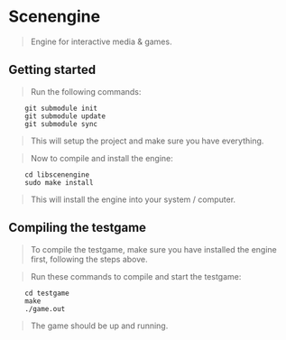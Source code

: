 # Scenengine
> Engine for interactive media & games.

## Getting started
> Run the following commands:

        git submodule init
        git submodule update
        git submodule sync

> This will setup the project and make sure you have everything.

> Now to compile and install the engine:

        cd libscenengine
        sudo make install

> This will install the engine into your system / computer.

## Compiling the testgame
> To compile the testgame, make sure you have installed the engine first,
> following the steps above.

> Run these commands to compile and start the testgame:

        cd testgame
        make
        ./game.out

> The game should be up and running.
